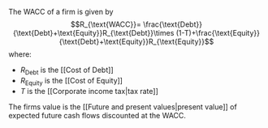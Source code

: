 The WACC of a firm is given by $$R_{\text{WACC}}= \frac{\text{Debt}}{\text{Debt}+\text{Equity}}R_{\text{Debt}}\times (1-T)+\frac{\text{Equity}}{\text{Debt}+\text{Equity}}R_{\text{Equity}}$$where:
- $R_{\text{Debt}}$ is the [[Cost of Debt]]
- $R_{\text{Equity}}$ is the [[Cost of Equity]]
- $T$ is the [[Corporate income tax|tax rate]]

The firms value is the [[Future and present values|present value]] of expected future cash flows discounted at the WACC.